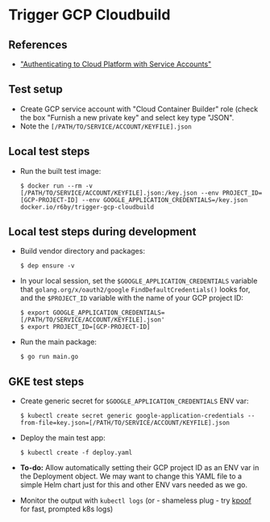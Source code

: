 # Trigger GCP Cloudbuild

## References

- ["Authenticating to Cloud Platform with Service Accounts"](https://cloud.google.com/kubernetes-engine/docs/tutorials/authenticating-to-cloud-platform)

## Test setup

- Create GCP service account with "Cloud Container Builder" role (check the box "Furnish a new private key" and select key type "JSON".
- Note the `[/PATH/TO/SERVICE/ACCOUNT/KEYFILE].json`

## Local test steps

- Run the built test image:

    ```console
    $ docker run --rm -v [/PATH/TO/SERVICE/ACCOUNT/KEYFILE].json:/key.json --env PROJECT_ID=[GCP-PROJECT-ID] --env GOOGLE_APPLICATION_CREDENTIALS=/key.json docker.io/r6by/trigger-gcp-cloudbuild
    ```

## Local test steps during development

- Build vendor directory and packages:

    ```console
    $ dep ensure -v
    ```
- In your local session, set the `$GOOGLE_APPLICATION_CREDENTIALS` variable that `golang.org/x/oauth2/google` `FindDefaultCredentials()` looks for, and the `$PROJECT_ID` variable with the name of your GCP project ID:

    ```console
    $ export GOOGLE_APPLICATION_CREDENTIALS=[/PATH/TO/SERVICE/ACCOUNT/KEYFILE].json'
    $ export PROJECT_ID=[GCP-PROJECT-ID]
    ```
- Run the main package:

    ```console
    $ go run main.go
    ```

## GKE test steps

- Create generic secret for `$GOOGLE_APPLICATION_CREDENTIALS` ENV var:

    ```console
    $ kubectl create secret generic google-application-credentials --from-file=key.json=[/PATH/TO/SERVICE/ACCOUNT/KEYFILE].json
    ```
- Deploy the main test app:

    ```console
    $ kubectl create -f deploy.yaml
    ```
- **To-do:** Allow automatically setting their GCP project ID as an ENV var in the Deployment object. We may want to change this YAML file to a simple Helm chart just for this and other ENV vars needed as we go.
- Monitor the output with `kubectl logs` (or - shameless plug - try [kpoof](https://github.com/farmotive/kpoof) for fast, prompted k8s logs)
